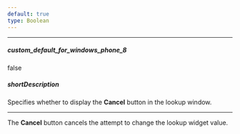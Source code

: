 ```yaml
---
default: true
type: Boolean
---
```

---
##### custom_default_for_windows_phone_8
false

##### shortDescription
Specifies whether to display the **Cancel** button in the lookup window.

---
The **Cancel** button cancels the attempt to change the lookup widget value.
